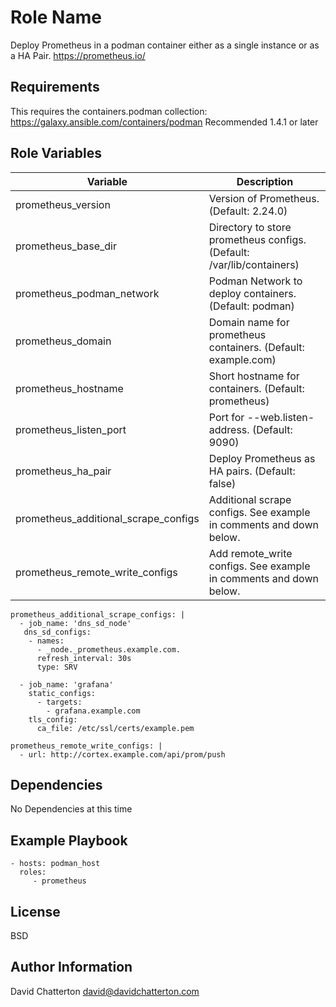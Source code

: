 Role Name
=========

Deploy Prometheus in a podman container either as a single instance or as a HA Pair.
https://prometheus.io/

Requirements
------------

This requires the containers.podman collection: https://galaxy.ansible.com/containers/podman
Recommended 1.4.1 or later

Role Variables
--------------

Variable                                  | Description
------------------------------------------|--------------
prometheus_version                        | Version of Prometheus. (Default: 2.24.0)
prometheus_base_dir                       | Directory to store prometheus configs. (Default: /var/lib/containers)
prometheus_podman_network                 | Podman Network to deploy containers. (Default: podman)
prometheus_domain                         | Domain name for prometheus containers. (Default: example.com)
prometheus_hostname                       | Short hostname for containers. (Default: prometheus)
prometheus_listen_port                    | Port for --web.listen-address. (Default: 9090)
prometheus_ha_pair                        | Deploy Prometheus as HA pairs. (Default: false)
prometheus_additional_scrape_configs      | Additional scrape configs. See example in comments and down below.
prometheus_remote_write_configs           | Add remote_write configs. See example in comments and down below.

```
prometheus_additional_scrape_configs: |  
  - job_name: 'dns_sd_node'
   dns_sd_configs:
    - names:
      - _node._prometheus.example.com.
      refresh_interval: 30s
      type: SRV
  
  - job_name: 'grafana'
    static_configs:
      - targets:
        - grafana.example.com
    tls_config:
      ca_file: /etc/ssl/certs/example.pem
```
```
prometheus_remote_write_configs: |
  - url: http://cortex.example.com/api/prom/push
```

Dependencies
------------

No Dependencies at this time

Example Playbook
----------------

    - hosts: podman_host
      roles:
         - prometheus

License
-------

BSD

Author Information
------------------

David Chatterton
david@davidchatterton.com

